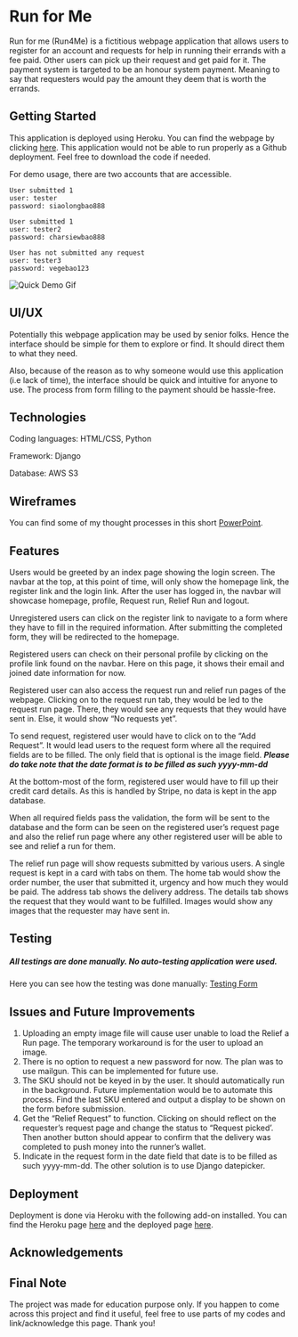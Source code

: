  # Run for Me
Run for me (Run4Me) is a fictitious webpage application that allows users to register for an account and requests for help in running their errands with a fee paid. Other users can pick up their request and get paid for it. The payment system is targeted to be an honour system payment. Meaning to say that requesters would pay the amount they deem that is worth the errands.

## Getting Started

This application is deployed using Heroku. You can find the webpage by clicking [here]( https://mar-run-for-me.herokuapp.com/). This application would not be able to run properly as a Github deployment. Feel free to download the code if needed.

For demo usage, there are two accounts that are accessible. 
```
User submitted 1
user: tester
password: siaolongbao888
```
```
User submitted 1
user: tester2
password: charsiewbao888
```
```
User has not submitted any request
user: tester3
password: vegebao123
```

![Quick Demo Gif]()

## UI/UX

Potentially this webpage application may be used by senior folks. Hence the interface should be simple for them to explore or find. It should direct them to what they need.

Also, because of the reason as to why someone would use this application (i.e lack of time), the interface should be quick and intuitive for anyone to use. The process from form filling to the payment should be hassle-free. 

## Technologies

Coding languages: HTML/CSS, Python

Framework: Django

Database: AWS S3

## Wireframes

You can find some of my thought processes in this short [PowerPoint](https://github.com/muhdarifrawi/run-for-me/blob/master/frameworks/Project%204%20Brainstorm.pptx).

## Features

Users would be greeted by an index page showing the login screen. The navbar at the top, at this point of time, will only show the homepage link, the register link and the login link. After the user has logged in, the navbar will showcase homepage, profile, Request run, Relief Run and logout. 

Unregistered users can click on the register link to navigate to a form where they have to fill in the required information. After submitting the completed form, they will be redirected to the homepage. 

Registered users can check on their personal profile by clicking on the profile link found on the navbar. Here on this page, it shows their email and joined date information for now.

Registered user can also access the request run and relief run pages of the webpage. Clicking on to the request run tab, they would be led to the request run page. There, they would see any requests that they would have sent in. Else, it would show “No requests yet”. 

To send request, registered user would have to click on to the “Add Request”. It would lead users to the request form where all the required fields are to be filled. The only field that is optional is the image field. ***Please do take note that the date format is to be filled as such yyyy-mm-dd***

At the bottom-most of the form, registered user would have to fill up their credit card details. As this is handled by Stripe, no data is kept in the app database. 

When all required fields pass the validation, the form will be sent to the database and the form can be seen on the registered user’s request page and also the relief run page where any other registered user will be able to see and relief a run for them. 

The relief run page will show requests submitted by various users. A single request is kept in a card with tabs on them. The home tab would show the order number, the user that submitted it, urgency and how much they would be paid. The address tab shows the delivery address. The details tab shows the request that they would want to be fulfilled. Images would show any images that the requester may have sent in. 

## Testing

##### All testings are done manually. No auto-testing application were used.

Here you can see how the testing was done manually: [Testing Form](https://github.com/muhdarifrawi/run-for-me/blob/master/frameworks/Project%204%20Test%20Cases.pdf)

## Issues and Future Improvements

1. Uploading an empty image file will cause user unable to load the Relief a Run page. The temporary workaround is for the user to upload an image. 
2. There is no option to request a new password for now. The plan was to use mailgun. This can be implemented for future use. 
3. The SKU should not be keyed in by the user. It should automatically run in the background. Future implementation would be to automate this process. Find the last SKU entered and output a display to be shown on the form before submission.
4. Get the “Relief Request” to function. Clicking on should reflect on the requester’s request page and change the status to “Request picked’. Then another button should appear to confirm that the delivery was completed to push money into the runner’s wallet. 
5. Indicate in the request form in the date field that date is to be filled as such yyyy-mm-dd. The other solution is to use Django datepicker. 
 
## Deployment
 
 Deployment is done via Heroku with the following add-on installed. You can find the Heroku page [here]( https://dashboard.heroku.com/apps/mar-run-for-me) and the deployed page [here]( https://mar-run-for-me.herokuapp.com/). 
 
## Acknowledgements
 

## Final Note

The project was made for education purpose only. If you happen to come across this project and find it useful, feel free to use parts of my codes and link/acknowledge this page. Thank you!


